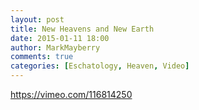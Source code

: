 ```yaml
---
layout: post
title: New Heavens and New Earth
date: 2015-01-11 18:00
author: MarkMayberry
comments: true
categories: [Eschatology, Heaven, Video]
---
```

https://vimeo.com/116814250
